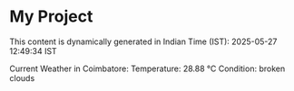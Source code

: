 # My Project

This content is dynamically generated in Indian Time (IST): 2025-05-27 12:49:34 IST


Current Weather in Coimbatore:
Temperature: 28.88 °C
Condition: broken clouds
